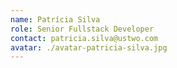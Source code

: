 ```yaml
---
name: Patrícia Silva
role: Senior Fullstack Developer
contact: patricia.silva@ustwo.com
avatar: ./avatar-patricia-silva.jpg
---
```


